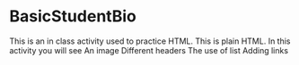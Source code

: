 # BasicStudentBio

This is an in class activity used to practice HTML. 
This is plain HTML. In this activity you will see 
An image 
Different headers 
The use of list 
Adding links 